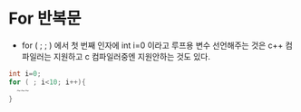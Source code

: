 # For 반복문

- for ( ; ; ) 에서 첫 번째 인자에 int i=0 이라고 루프용 변수 선언해주는 것은 c++ 컴파일러는 지원하고 c 컴파일러중엔 지원안하는 것도 있다.

```c
int i=0;
for ( ; i<10; i++){
  ~~~
}
```
